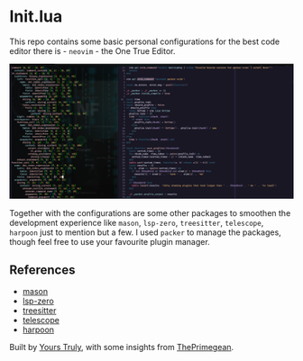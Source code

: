 # Init.lua

This repo contains some basic personal configurations for the best code editor there is - `neovim` - the One True Editor.

![Treesitter and nvim code editor](nvim-treesitter.png)

Together with the configurations are some other packages to smoothen the development experience like `mason`, `lsp-zero`, `treesitter`, `telescope`, `harpoon` just to mention but a few. I used `packer` to manage the packages, though feel free to use your favourite plugin manager.

## References

- [mason](https://github.com/williamboman/mason.nvim)
- [lsp-zero](https://github.com/VonHeikemen/lsp-zero.nvim)
- [treesitter](https://github.com/nvim-treesitter/nvim-treesitter)
- [telescope](https://github.com/nvim-telescope/telescope.nvim)
- [harpoon](https://github.com/ThePrimeagen/harpoon)

Built by [Yours Truly](https://github.com/hassanShakur), with some insights from [ThePrimegean](https://github.com/ThePrimeagen).
